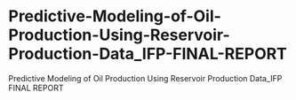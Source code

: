 # Predictive-Modeling-of-Oil-Production-Using-Reservoir-Production-Data_IFP-FINAL-REPORT
Predictive Modeling of Oil Production Using Reservoir Production Data_IFP FINAL REPORT
